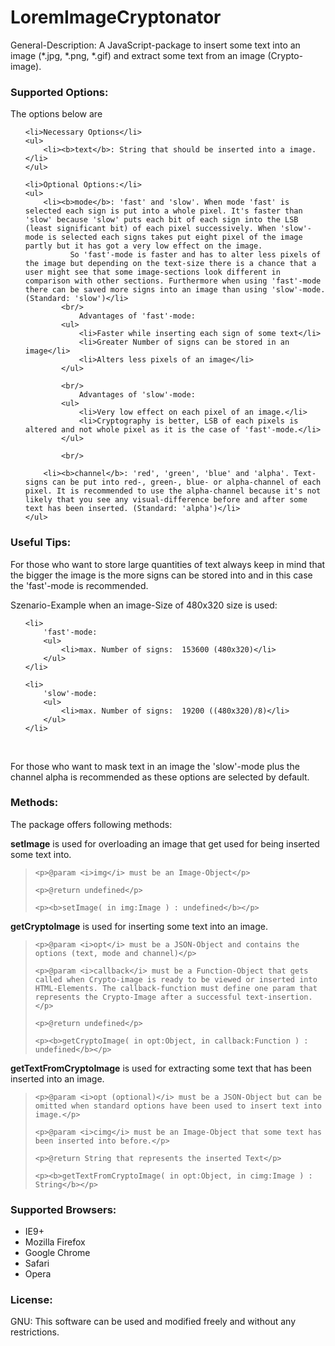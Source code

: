 LoremImageCryptonator
=====================

General-Description: A JavaScript-package to insert some text into an image (*.jpg, *.png, *.gif) and extract some text from an image (Crypto-image).

<h3>Supported Options:</h3>
The options below are
<ul>

	<li>Necessary Options</li>
	<ul>
		<li><b>text</b>: String that should be inserted into a image.</li>
	</ul>
	
	<li>Optional Options:</li>
	<ul>
		<li><b>mode</b>: 'fast' and 'slow'. When mode 'fast' is selected each sign is put into a whole pixel. It's faster than 'slow' because 'slow' puts each bit of each sign into the LSB (least significant bit) of each pixel successively. When 'slow'-mode is selected each signs takes put eight pixel of the image partly but it has got a very low effect on the image. 
		      So 'fast'-mode is faster and has to alter less pixels of the image but depending on the text-size there is a chance that a user might see that some image-sections look different in comparison with other sections. Furthermore when using 'fast'-mode there can be saved more signs into an image than using 'slow'-mode.(Standard: 'slow')</li>
			<br/>
				Advantages of 'fast'-mode:
			<ul>
				<li>Faster while inserting each sign of some text</li>
				<li>Greater Number of signs can be stored in an image</li>
				<li>Alters less pixels of an image</li>
			</ul>
			
			<br/>
				Advantages of 'slow'-mode:
			<ul>
				<li>Very low effect on each pixel of an image.</li>
				<li>Cryptography is better, LSB of each pixels is altered and not whole pixel as it is the case of 'fast'-mode.</li>
			</ul>
			
			<br/>
			
		<li><b>channel</b>: 'red', 'green', 'blue' and 'alpha'. Text-signs can be put into red-, green-, blue- or alpha-channel of each pixel. It is recommended to use the alpha-channel because it's not likely that you see any visual-difference before and after some text has been inserted. (Standard: 'alpha')</li>
	</ul>
	
</ul>

<h3>Useful Tips:</h3>

For those who want to store large quantities of text always keep in mind that the bigger the image is the more signs can be stored into and in this case the 'fast'-mode is recommended.
<br/>

Szenario-Example when an image-Size of 480x320 size is used:
<ul>
	
	<li>
		'fast'-mode:
		<ul>
			<li>max. Number of signs:  153600 (480x320)</li>
		</ul>
	</li>
	
	<li>
		'slow'-mode:
		<ul>
			<li>max. Number of signs:  19200 ((480x320)/8)</li>
		</ul>
	</li>
	
</ul>

<br/>

For those who want to mask text in an image the 'slow'-mode plus the channel alpha is recommended as these options are selected by default.


<h3>Methods:</h3>

The package offers following methods:

<b>setImage</b> is used for overloading an image that get used for being inserted some text into. 

<blockquote>

	<p>@param <i>img</i> must be an Image-Object</p>

	<p>@return undefined</p>
	
	<p><b>setImage( in img:Image ) : undefined</b></p>

</blockquote>

<b>getCryptoImage</b> is used for inserting some text into an image. 

<blockquote>

	<p>@param <i>opt</i> must be a JSON-Object and contains the options (text, mode and channel)</p>

	<p>@param <i>callback</i> must be a Function-Object that gets called when Crypto-image is ready to be viewed or inserted into HTML-Elements. The callback-function must define one param that represents the Crypto-Image after a successful text-insertion.</p>
	
	<p>@return undefined</p>
	
	<p><b>getCryptoImage( in opt:Object, in callback:Function ) : undefined</b></p>

</blockquote>

<b>getTextFromCryptoImage</b> is used for extracting some text that has been inserted into an image.

<blockquote>

	<p>@param <i>opt (optional)</i> must be a JSON-Object but can be omitted when standard options have been used to insert text into image.</p>
	
	<p>@param <i>cimg</i> must be an Image-Object that some text has been inserted into before.</p>
	
	<p>@return String that represents the inserted Text</p>
	
	<p><b>getTextFromCryptoImage( in opt:Object, in cimg:Image ) : String</b></p>

</blockquote>


<h3>Supported Browsers:</h3>
<ul>
	<li>IE9+</li>
	<li>Mozilla Firefox</li>
	<li>Google Chrome</li>
	<li>Safari</li>
	<li>Opera</li>
</ul>

<h3>License:</h3>
GNU: This software can be used and modified freely and without any restrictions. 